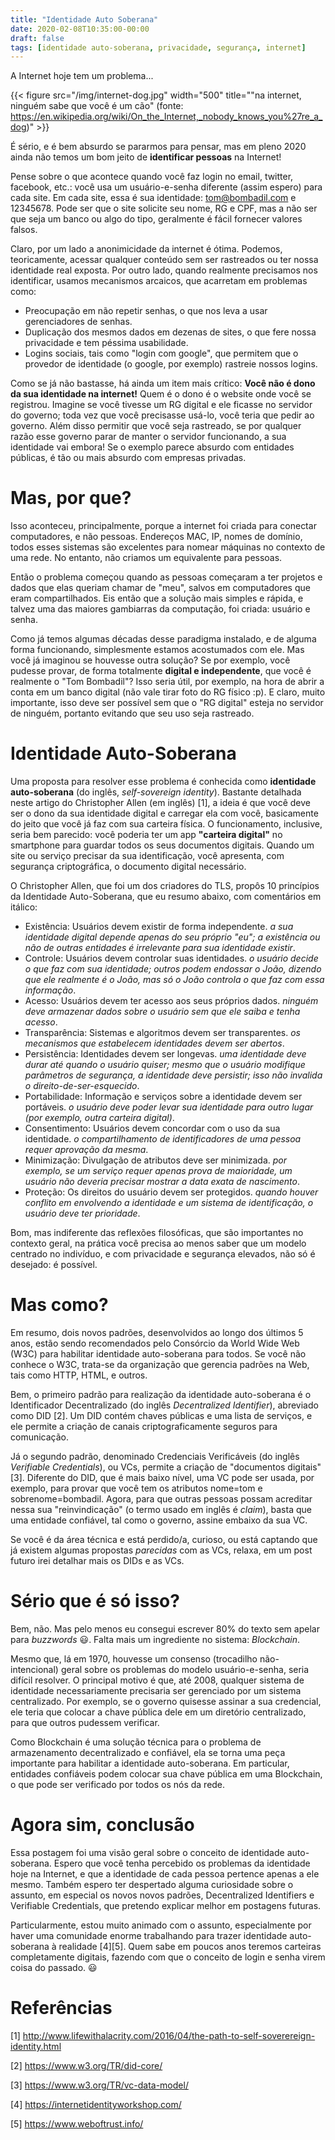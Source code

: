 ```yaml
---
title: "Identidade Auto Soberana"
date: 2020-02-08T10:35:00-00:00
draft: false
tags: [identidade auto-soberana, privacidade, segurança, internet]
---
```


A Internet hoje tem um problema...

{{< figure src="/img/internet-dog.jpg" width="500" title="\"na internet, ninguém sabe que você é um cão\" (fonte: https://en.wikipedia.org/wiki/On_the_Internet,_nobody_knows_you%27re_a_dog)" >}}

É sério, e é bem absurdo se pararmos para pensar, mas em pleno 2020 ainda não temos um bom jeito de **identificar pessoas** na Internet!

Pense sobre o que acontece quando você faz login no email, twitter, facebook, etc.: você usa um usuário-e-senha diferente (assim espero) para cada site. Em cada site, essa é sua identidade: tom@bombadil.com e 12345678. Pode ser que o site solicite seu nome, RG e CPF, mas a não ser que seja um banco ou algo do tipo, geralmente é fácil fornecer valores falsos.

Claro, por um lado a anonimicidade da internet é ótima. Podemos, teoricamente, acessar qualquer conteúdo sem ser rastreados ou ter nossa identidade real exposta. Por outro lado, quando realmente precisamos nos identificar, usamos mecanismos arcaicos, que acarretam em problemas como:

* Preocupação em não repetir senhas, o que nos leva a usar gerenciadores de senhas.
* Duplicação dos mesmos dados em dezenas de sites, o que fere nossa privacidade e tem péssima usabilidade.
* Logins sociais, tais como "login com google", que permitem que o provedor de identidade (o google, por exemplo) rastreie nossos logins.

Como se já não bastasse, há ainda um item mais crítico: **Você não é dono da sua identidade na internet!** Quem é o dono é o website onde você se registrou. Imagine se você tivesse um RG digital e ele ficasse no servidor do governo; toda vez que você precisasse usá-lo, você teria que pedir ao governo. Além disso permitir que você seja rastreado, se por qualquer razão esse governo parar de manter o servidor funcionando, a sua identidade vai embora! Se o exemplo parece absurdo com entidades públicas, é tão ou mais absurdo com empresas privadas.

# Mas, por que?

Isso aconteceu, principalmente, porque a internet foi criada para conectar computadores, e não pessoas. Endereços MAC, IP, nomes de domínio, todos esses sistemas são excelentes para nomear máquinas no contexto de uma rede. No entanto, não criamos um equivalente para pessoas.

Então o problema começou quando as pessoas começaram a ter projetos e dados que elas queriam chamar de "meu", salvos em computadores que eram compartilhados. Eis então que a solução mais simples e rápida, e talvez uma das maiores gambiarras da computação, foi criada: usuário e senha.

Como já temos algumas décadas desse paradigma instalado, e de alguma forma funcionando, simplesmente estamos acostumados com ele. Mas você já imaginou se houvesse outra solução? Se por exemplo, você pudesse provar, de forma totalmente **digital e independente**, que você é realmente o "Tom Bombadil"? Isso seria útil, por exemplo, na hora de abrir a conta em um banco digital (não vale tirar foto do RG físico :p). E claro, muito importante, isso deve ser possível sem que o "RG digital" esteja no servidor de ninguém, portanto evitando que seu uso seja rastreado.

# Identidade Auto-Soberana

Uma proposta para resolver esse problema é conhecida como **identidade auto-soberana** (do inglês, _self-sovereign identity_). Bastante detalhada neste artigo do Christopher Allen (em inglês) [1], a ideia é que você deve ser o dono da sua identidade digital e carregar ela com você, basicamente do jeito que você já faz com sua carteira física. O funcionamento, inclusive, seria bem parecido: você poderia ter um app **"carteira digital"** no smartphone para guardar todos os seus documentos digitais. Quando um site ou serviço precisar da sua identificação, você apresenta, com segurança criptográfica, o documento digital necessário.

O Christopher Allen, que foi um dos criadores do TLS, propôs 10 princípios da Identidade Auto-Soberana, que eu resumo abaixo, com comentários em itálico:

* Existência: Usuários devem existir de forma independente. _a sua identidade digital depende apenas do seu próprio "eu"; a existência ou não de outras entidades é irrelevante para sua identidade existir_.
* Controle: Usuários devem controlar suas identidades. _o usuário decide o que faz com sua identidade; outros podem endossar o João, dizendo que ele realmente é o João, mas só o João controla o que faz com essa informação_.
* Acesso: Usuários devem ter acesso aos seus próprios dados. _ninguém deve armazenar dados sobre o usuário sem que ele saiba e tenha acesso_.
* Transparência: Sistemas e algoritmos devem ser transparentes. _os mecanismos que estabelecem identidades devem ser abertos_.
* Persistência: Identidades devem ser longevas. _uma identidade deve durar até quando o usuário quiser; mesmo que o usuário modifique parâmetros de segurança, a identidade deve persistir; isso não invalida o direito-de-ser-esquecido_.
* Portabilidade: Informação e serviços sobre a identidade devem ser portáveis. _o usuário deve poder levar sua identidade para outro lugar (por exemplo, outra carteira digital)_.
* Consentimento: Usuários devem concordar com o uso da sua identidade. _o compartilhamento de identificadores de uma pessoa requer aprovação da mesma_.
* Minimização: Divulgação de atributos deve ser minimizada. _por exemplo, se um serviço requer apenas prova de maioridade, um usuário não deveria precisar mostrar a data exata de nascimento_.
* Proteção: Os direitos do usuário devem ser protegidos. _quando houver conflito em envolvendo a identidade e um sistema de identificação, o usuário deve ter prioridade_.

Bom, mas indiferente das reflexões filosóficas, que são importantes no contexto geral, na prática você precisa ao menos saber que um modelo centrado no indivíduo, e com privacidade e segurança elevados, não só é desejado: é possível.

# Mas como?

Em resumo, dois novos padrões, desenvolvidos ao longo dos últimos 5 anos, estão sendo recomendados pelo Consórcio da World Wide Web (W3C) para habilitar identidade auto-soberana para todos. Se você não conhece o W3C, trata-se da organização que gerencia padrões na Web, tais como HTTP, HTML, e outros.

Bem, o primeiro padrão para realização da identidade auto-soberana é o Identificador Decentralizado (do inglês _Decentralized Identifier_), abreviado como DID [2]. Um DID contém chaves públicas e uma lista de serviços, e ele permite a criação de canais criptograficamente seguros para comunicação.

Já o segundo padrão, denominado Credenciais Verificáveis (do inglês _Verifiable Credentials_), ou VCs, permite a criação de "documentos digitais" [3]. Diferente do DID, que é mais baixo nível, uma VC pode ser usada, por exemplo, para provar que você tem os atributos nome=tom e sobrenome=bombadil. Agora, para que outras pessoas possam acreditar nessa sua "reinvindicação" (o termo usado em inglês é _claim_), basta que uma entidade confiável, tal como o governo, assine embaixo da sua VC. 
<!-- Na prática você terá várias VCs, e poderá escolher quais delas, ou quais partes delas, você irá compartilhar com cada serviço online. -->

Se você é da área técnica e está perdido/a, curioso, ou está captando que já existem algumas propostas _parecidas_ com as VCs, relaxa, em um post futuro irei detalhar mais os DIDs e as VCs.

# Sério que é só isso?

Bem, não. Mas pelo menos eu consegui escrever 80% do texto sem apelar para _buzzwords_ 😃. Falta mais um ingrediente no sistema: _Blockchain_.

Mesmo que, lá em 1970, houvesse um consenso (trocadilho não-intencional) geral sobre os problemas do modelo usuário-e-senha, seria difícil resolver. O principal motivo é que, até 2008, qualquer sistema de identidade necessariamente precisaria ser gerenciado por um sistema centralizado. Por exemplo, se o governo quisesse assinar a sua credencial, ele teria que colocar a chave pública dele em um diretório centralizado, para que outros pudessem verificar.

Como Blockchain é uma solução técnica para o problema de armazenamento decentralizado e confiável, ela se torna uma peça importante para habilitar a identidade auto-soberana. Em particular, entidades confiáveis podem colocar sua chave pública em uma Blockchain, o que pode ser verificado por todos os nós da rede.

# Agora sim, conclusão

Essa postagem foi uma visão geral sobre o conceito de identidade auto-soberana. Espero que você tenha percebido os problemas da identidade hoje na Internet, e que a identidade de cada pessoa pertence apenas a ele mesmo. Também espero ter despertado alguma curiosidade sobre o assunto, em especial os novos novos padrões, Decentralized Identifiers e Verifiable Credentials, que pretendo explicar melhor em postagens futuras.

Particularmente, estou muito animado com o assunto, especialmente por haver uma comunidade enorme trabalhando para trazer identidade auto-soberana à realidade [4][5]. Quem sabe em poucos anos teremos carteiras completamente digitais, fazendo com que o conceito de login e senha virem coisa do passado. 😃

# Referências

[1] http://www.lifewithalacrity.com/2016/04/the-path-to-self-soverereign-identity.html

[2] https://www.w3.org/TR/did-core/

[3] https://www.w3.org/TR/vc-data-model/

[4] https://internetidentityworkshop.com/

[5] https://www.weboftrust.info/
